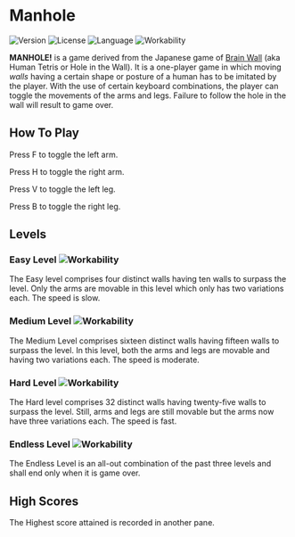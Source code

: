 # Manhole
![Version](https://img.shields.io/badge/version-1.0.2-green.svg?style=flat-square) 
![License](https://img.shields.io/badge/license-Free-green.svg?style=flat-square) 
![Language](https://img.shields.io/badge/language-Assembly-brown.svg?style=flat-square) 
![Workability](https://img.shields.io/badge/functionality-In%20Progress-yellow.svg?style=flat-square) 

**MANHOLE!** is a game derived from the Japanese game of [Brain Wall](https://youtu.be/zL4HSk4MUUw) (aka Human Tetris or Hole in the Wall). It is a one-player game in which moving _walls_ having a certain shape or posture of a human has to be imitated by the player. With the use of certain keyboard combinations, the player can toggle the movements of the arms and legs. Failure to follow the hole in the wall will result to game over.


How To Play
-----------
Press F to toggle the left arm.

Press H to toggle the right arm.

Press V to toggle the left leg.

Press B to toggle the right leg.


Levels
------
### Easy Level ![Workability](https://img.shields.io/badge/workability-Done-green.svg?style=flat-square) 

The Easy level comprises four distinct walls having ten walls to surpass the level. 
Only the arms are movable in this level which only has two variations each. The speed is slow.


### Medium Level ![Workability](https://img.shields.io/badge/workability-Done-green.svg?style=flat-square) 

The Medium Level comprises sixteen distinct walls having fifteen walls to surpass the level.
In this level, both the arms and legs are movable and having two variations each. The speed is moderate.


### Hard Level ![Workability](https://img.shields.io/badge/workability-Done-green.svg?style=flat-square)  

The Hard level comprises 32 distinct walls having twenty-five walls to surpass the level.
Still, arms and legs are still movable but the arms now have three variations each. The speed is fast.


### Endless Level ![Workability](https://img.shields.io/badge/workability-Done-green.svg?style=flat-square)  

The Endless Level is an all-out combination of the past three levels and shall end only when it is game over.

High Scores
-----------
The Highest score attained is recorded in another pane.
